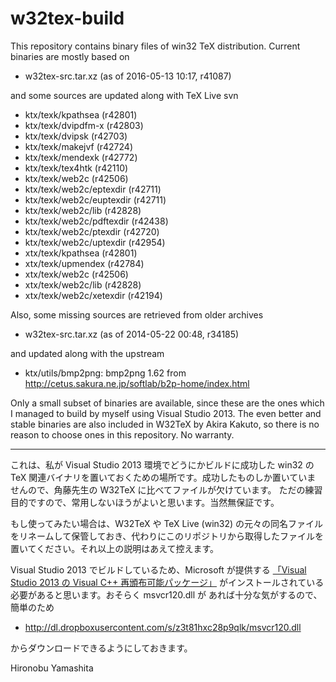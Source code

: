 # w32tex-build

This repository contains binary files of win32 TeX distribution.
Current binaries are mostly based on

- w32tex-src.tar.xz (as of 2016-05-13 10:17, r41087)

and some sources are updated along with TeX Live svn

- ktx/texk/kpathsea (r42801)
- ktx/texk/dvipdfm-x (r42803)
- ktx/texk/dvipsk (r42703)
- ktx/texk/makejvf (r42724)
- ktx/texk/mendexk (r42772)
- ktx/texk/tex4htk (r42110)
- ktx/texk/web2c (r42506)
- ktx/texk/web2c/eptexdir (r42711)
- ktx/texk/web2c/euptexdir (r42711)
- ktx/texk/web2c/lib (r42828)
- ktx/texk/web2c/pdftexdir (r42438)
- ktx/texk/web2c/ptexdir (r42720)
- ktx/texk/web2c/uptexdir (r42954)
- xtx/texk/kpathsea (r42801)
- xtx/texk/upmendex (r42784)
- xtx/texk/web2c (r42506)
- xtx/texk/web2c/lib (r42828)
- xtx/texk/web2c/xetexdir (r42194)

Also, some missing sources are retrieved from older archives

- w32tex-src.tar.xz (as of 2014-05-22 00:48, r34185)

and updated along with the upstream

- ktx/utils/bmp2png: bmp2png 1.62
  from http://cetus.sakura.ne.jp/softlab/b2p-home/index.html

Only a small subset of binaries are available, since these are the ones
which I managed to build by myself using Visual Studio 2013. The even
better and stable binaries are also included in W32TeX by Akira Kakuto,
so there is no reason to choose ones in this repository.
No warranty.

----

これは、私が Visual Studio 2013 環境でどうにかビルドに成功した win32 の
TeX 関連バイナリを置いておくための場所です。成功したものしか置いていま
せんので、角藤先生の W32TeX に比べてファイルが欠けています。
ただの練習目的ですので、常用しないほうがよいと思います。当然無保証です。

もし使ってみたい場合は、W32TeX や TeX Live (win32) の元々の同名ファイル
をリネームして保管しておき、代わりにこのリポジトリから取得したファイルを
置いてください。それ以上の説明はあえて控えます。

Visual Studio 2013 でビルドしているため、Microsoft が提供する
[「Visual Studio 2013 の Visual C++ 再頒布可能パッケージ」](https://www.microsoft.com/ja-jp/download/details.aspx?id=40784)
がインストールされている必要があると思います。おそらく msvcr120.dll が
あれば十分な気がするので、簡単のため

- http://dl.dropboxusercontent.com/s/z3t81hxc28p9qlk/msvcr120.dll

からダウンロードできるようにしておきます。

Hironobu Yamashita

